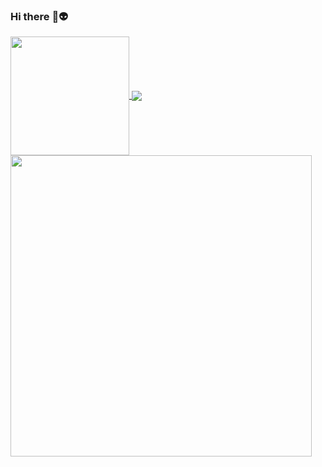 ### Hi there :vulcan_salute::alien:

<a href="https://github.com/anuraghazra/github-readme-stats">
  <img align="center" style="height: 190px" src="https://github-readme-stats.vercel.app/api?username=JonaMG0812&count_private=true&show_icons=true&theme=tokyonight" />
</a>
<a href="https://github.com/anuraghazra/github-readme-stats">
  <img align="center" src="https://github-readme-stats.vercel.app/api/top-langs/?username=JonaMG0812&layout=compact&theme=tokyonight&langs_count=10" />
</a>
<a href="https://wakatime.com/@JonaMG0812">
  <img align="center" style="width: 482px" src="https://github-readme-stats.vercel.app/api/wakatime?username=JonaMG0812&theme=tokyonight&layout=compact&v=2" />
</a>
